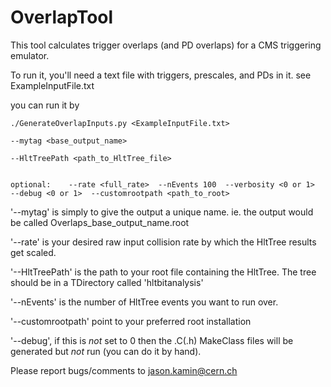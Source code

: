 # OverlapTool

This tool calculates trigger overlaps (and PD overlaps) for a CMS triggering emulator. 

To run it, you'll need a text file with triggers, prescales, and PDs in it. 
see ExampleInputFile.txt

you can run it by 

```` 
./GenerateOverlapInputs.py <ExampleInputFile.txt> 

--mytag <base_output_name> 

--HltTreePath <path_to_HltTree_file> 


optional:    --rate <full_rate>  --nEvents 100  --verbosity <0 or 1>  --debug <0 or 1>  --customrootpath <path_to_root>

```` 

'--mytag' is simply to give the output a unique name.  ie. the output would be called Overlaps_base_output_name.root

'--rate' is your desired raw input collision rate by which the HltTree results get scaled. 

'--HltTreePath' is the path to your root file containing the HltTree. The tree should be in a TDirectory called 'hltbitanalysis'

'--nEvents' is the number of HltTree events you want to run over. 

'--customrootpath' point to your preferred root installation

'--debug', if this is *not* set to 0 then the .C(.h) MakeClass files will be generated but *not* run (you can do it by hand).

Please report bugs/comments to jason.kamin@cern.ch 
